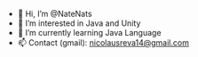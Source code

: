 - 👋 Hi, I’m @NateNats
- 👀 I’m interested in Java and Unity
- 🌱 I’m currently learning Java Language
- 📫 Contact (gmail): nicolausreva14@gmail.com

<!---
NateNats/NateNats is a ✨ special ✨ repository because its `README.md` (this file) appears on your GitHub profile.
You can click the Preview link to take a look at your changes.
--->
